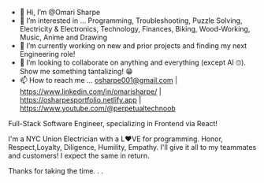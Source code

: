 - 👋 Hi, I’m @Omari Sharpe
- 👀 I’m interested in ... Programming, Troubleshooting, Puzzle Solving, Electricity & Electronics, Technology, Finances, Biking, Wood-Working, Music, Anime and Drawing
- 🌱 I’m currently working on new and prior projects and finding my next Engineering role!
- 💞️ I’m looking to collaborate on anything and everything (except AI 🙄). Show me something tantalizing! 😁
- 📫 How to reach me ... osharpe001@gmail.com | https://www.linkedin.com/in/omarisharpe/ | https://osharpesportfolio.netlify.app | https://www.youtube.com/@perpetualtechnoob

<!---
OSharpe/OSharpe is a ✨ special ✨ repository because its `README.md` (this file) appears on your GitHub profile.
You can click the Preview link to take a look at your changes.
--->

  Full-Stack Software Engineer, specializing in Frontend via React! 
  
  I'm a NYC Union Electrician with a L❤️VE for programming.
  Honor, Respect,Loyalty, Diligence, Humility, Empathy. I'll give it all to my teammates and customers! I expect the same in return.
  
  Thanks for taking the time. . .
